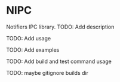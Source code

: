 # NIPC

Notifiers IPC library.
TODO: Add description

TODO: Add usage

TODO: Add examples

TODO: Add build and test command usage

TODO: maybe gitignore builds dir
